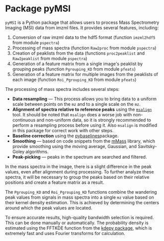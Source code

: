 # Package pyMSI

`pyMSI` is a Python package that allows users to process Mass Spectrometry Imaging (MSI) data from imzml files. It provides several features, including:
1) Conversion of raw imzml data to the hdf5 format (function `imzml2hdf5` from module `pspectra`)
2) Processing of mass spectra (function `Raw2proc` from module `pspectra`)
3) Creation of peaklists from the data (functions `proc2peaklist` and `Raw2peaklist` from module `pspectra`)
4) Generation of a feature matrix from a single image's peaklist by grouping peaks (function `Pgrouping_KD` from module `pfeats`)
5) Generation of a feature matrix for multiple images from the peaklists of each image (function `Roi_Pgrouping_KD` from module `pfeats`)

The processing of mass spectra includes several steps:
- **Data resampling** — This process allows you to bring data to a uniform scale between points on the `mz` and to a single scale on the `mz`.
- **Alignment of spectra relative to reference peaks** using the [`msalign`](attachmnet:https://github.com/lukasz-migas/msalign) tool. It should be noted that `msalign` does a worse job with non-continuous and non-uniform data, so it is strongly recommended to perform a resampling process before using it. Also `msalign` is modified in this package for correct work with other steps.
- **Baseline correction** using the [pybaselines](attachmnet:https://pybaselines.readthedocs.io)package.
- **Smoothing** — based on code snippets from the [mMass](https://github.com/xxao/mMass) library, which provide smoothing using the moving average, Gaussian, and Savitsky-Goley algorithms.
- **Peak-picking** — peaks in the spectrum are searched and filtered.

In the mass spectra in the image, there is a slight difference in the peak values, even after alignment during processing. To further analyze these spectra, it will be necessary to group the peaks based on their relative positions and create a feature matrix as a result.

The `Pgrouping_KD` and `Roi_Pgrouping_KD` functions combine the wandering peak values from signals in mass spectra into a single `mz` value based on their kernel density estimation. This is achieved by determining the centers around which the peak values are located.

To ensure accurate results, high-quality bandwidth selection is required. This can be done manually or automatically. The probability density is estimated using the FFTKDE function from the [kdepy package](https://github.com/tommyod/KDEpy), which is extremely fast and uses Fourier transforms for calculation.